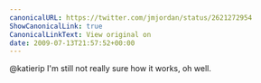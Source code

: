```yaml
---
canonicalURL: https://twitter.com/jmjordan/status/2621272954
ShowCanonicalLink: true
CanonicalLinkText: View original on
date: 2009-07-13T21:57:52+00:00
---
```

@katierip I'm still not really sure how it works, oh well.